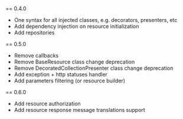 == 0.4.0
* One syntax for all injected classes, e.g. decorators, presenters, etc
* Add dependency injection on resource initialization
* Add repositories

== 0.5.0
* Remove callbacks
* Remove BaseResource class change deprecation
* Remove DecoratedCollectionPresenter class change deprecation
* Add exception + http statuses handler
* Add parameters filtering (or resource builder)

== 0.6.0
* Add resource authorization
* Add resource response message translations support
